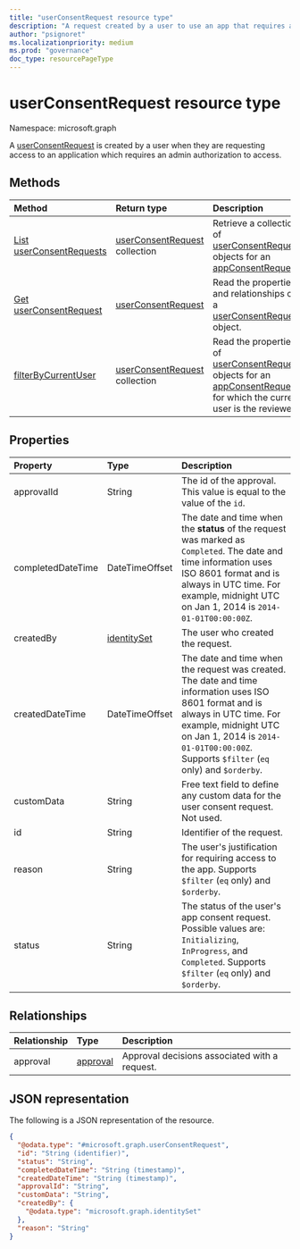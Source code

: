 ```yaml
---
title: "userConsentRequest resource type"
description: "A request created by a user to use an app that requires access to organizational data the user is unauthorized to grant consent to themselves."
author: "psignoret"
ms.localizationpriority: medium
ms.prod: "governance"
doc_type: resourcePageType
---
```


# userConsentRequest resource type

Namespace: microsoft.graph

A [userConsentRequest](../resources/userconsentrequest.md) is created by a user when they are requesting access to an application which requires an admin authorization to access. 

## Methods

Method|Return type|Description|
|:---|:---|:---|
|[List userConsentRequests](../api/userconsentrequest-list.md)|[userConsentRequest](../resources/userconsentrequest.md) collection|Retrieve a collection of [userConsentRequest](userconsentrequest.md) objects for an [appConsentRequest](appconsentrequest.md).|
|[Get userConsentRequest](../api/userconsentrequest-get.md)|[userConsentRequest](../resources/userconsentrequest.md)|Read the properties and relationships of a [userConsentRequest](../resources/userconsentrequest.md) object.|
|[filterByCurrentUser](../api/userconsentrequest-filterByCurrentUser.md)|[userConsentRequest](../resources/userconsentrequest.md) collection|Read the properties of [userConsentRequest](../resources/userconsentrequest.md) objects for an [appConsentRequest](appconsentrequest.md) for which the current user is the reviewer.|

## Properties

|Property|Type|Description|
|:---|:---|:---|
|approvalId|String|The id of the approval. This value is equal to the value of the `id`.|
|completedDateTime|DateTimeOffset|The date and time when the **status** of the request was marked as `Completed`. The date and time information uses ISO 8601 format and is always in UTC time. For example, midnight UTC on Jan 1, 2014 is `2014-01-01T00:00:00Z`.|
|createdBy|[identitySet](../resources/identityset.md)|The user who created the request.|
|createdDateTime|DateTimeOffset|The date and time when the request was created. The date and time information uses ISO 8601 format and is always in UTC time. For example, midnight UTC on Jan 1, 2014 is `2014-01-01T00:00:00Z`. Supports `$filter` (`eq` only) and `$orderby`.|
|customData|String|Free text field to define any custom data for the user consent request. Not used.|
|id|String|Identifier of the request. |
|reason|String|The user's justification for requiring access to the app. Supports `$filter` (`eq` only) and `$orderby`.  |
|status|String|The status of the user's app consent request. Possible values are: `Initializing`, `InProgress`, and `Completed`. Supports `$filter` (`eq` only) and `$orderby`. |

## Relationships

|Relationship|Type|Description|
|:---|:---|:---|
|approval|[approval](../resources/approval.md)|Approval decisions associated with a request.|

## JSON representation

The following is a JSON representation of the resource.
<!-- {
  "blockType": "resource",
  "keyProperty": "id",
  "@odata.type": "microsoft.graph.userConsentRequest",
  "openType": false
}
-->
``` json
{
  "@odata.type": "#microsoft.graph.userConsentRequest",
  "id": "String (identifier)",
  "status": "String",
  "completedDateTime": "String (timestamp)",
  "createdDateTime": "String (timestamp)",
  "approvalId": "String",
  "customData": "String",
  "createdBy": {
    "@odata.type": "microsoft.graph.identitySet"
  },
  "reason": "String"
}
```

